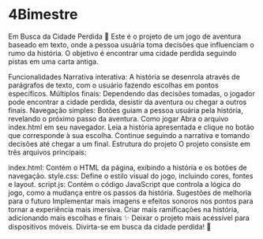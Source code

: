# 4Bimestre
Em Busca da Cidade Perdida 🧭
Este é o projeto de um jogo de aventura baseado em texto, onde a pessoa usuária toma decisões que influenciam o rumo da história. O objetivo é encontrar uma cidade perdida seguindo pistas em uma carta antiga.

Funcionalidades
Narrativa interativa: A história se desenrola através de parágrafos de texto, com o usuário fazendo escolhas em pontos específicos.
Múltiplos finais: Dependendo das decisões tomadas, o jogador pode encontrar a cidade perdida, desistir da aventura ou chegar a outros finais.
Navegação simples: Botões guiam a pessoa usuária pela história, revelando o próximo passo da aventura.
Como jogar
Abra o arquivo index.html em seu navegador.
Leia a história apresentada e clique no botão que corresponde à sua escolha.
Continue seguindo a narrativa e tomando decisões até chegar a um final.
Estrutura do projeto
O projeto consiste em três arquivos principais:

index.html: Contém o HTML da página, exibindo a história e os botões de navegação.
style.css: Define o estilo visual do jogo, incluindo cores, fontes e layout.
script.js: Contém o código JavaScript que controla a lógica do jogo, como a mudança entre os passos da história.
Sugestões de melhoria para o futuro
Implementar mais imagens e efeitos sonoros nos pontos para tornar a experiência mais imersiva.
Criar mais ramificações na história, adicionando mais escolhas e finais ✨
Deixar o projeto mais acessível para dispositivos móveis.
Divirta-se em busca da cidade perdida! 🛝
